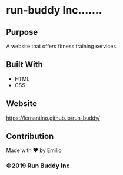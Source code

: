 # run-buddy Inc.......

## Purpose
A website that offers fitness training services.

## Built With
* HTML
* CSS

## Website
https://lernantino.github.io/run-buddy/

## Contribution
Made with ❤︎ by Emilio

### ©2019 Run Buddy Inc
